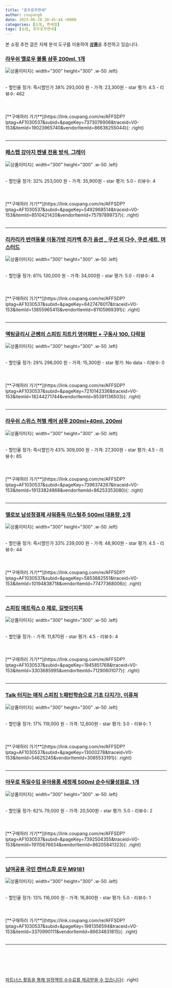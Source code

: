 ```yaml
---
title: "로우로우면세"
author: coupang6
date: 2023-06-28 20:45:44 +0800
categories: [쇼핑, 면세점]
tags: [쇼핑, 로우로우면세]
---
```


본 쇼핑 추천 글은 자체 분석 도구를 이용하여 [**상품**](https://link.coupang.com/a/bao1ui)을 추천하고 있습니다.

### [라우쉬 멜로우 볼륨 샴푸 200ml, 1개](https://link.coupang.com/re/AFFSDP?lptag=AF1030537&subid=&pageKey=7373076906&traceid=V0-153&itemId=19023965740&vendorItemId=86636255044)

![상품이미지](https://thumbnail7.coupangcdn.com/thumbnails/remote/230x230ex/image/vendor_inventory/289c/8e5e0fa054ff1125cdc66f6f4cbf6b1de756ce959ff50024873b17100b79.jpg){: width="300" height="300" .w-50 .left}


<br>
- 할인율 정가: 즉시할인가 38%  293,000   원
- 가격: 23,300원
- star 평가: 4.5
- 리뷰수: 462
<br>
<br>
<br>
<br>
[**구매하러 가기**](https://link.coupang.com/re/AFFSDP?lptag=AF1030537&subid=&pageKey=7373076906&traceid=V0-153&itemId=19023965740&vendorItemId=86636255044){: .right}
<br>
<br>

---

### [페스텝 강아지 켄넬 전용 방석, 그레이](https://link.coupang.com/re/AFFSDP?lptag=AF1030537&subid=&pageKey=5492968514&traceid=V0-153&itemId=8510421420&vendorItemId=75797899737)

![상품이미지](https://thumbnail6.coupangcdn.com/thumbnails/remote/230x230ex/image/retail/images/2021/05/11/16/7/74d8e556-8000-4275-9c7a-2c056d574bb2.jpg){: width="300" height="300" .w-50 .left}


<br>
- 할인율 정가: 32%  253,000   원
- 가격: 35,900원
- star 평가: 5.0
- 리뷰수: 4
<br>
<br>
<br>
<br>
[**구매하러 가기**](https://link.coupang.com/re/AFFSDP?lptag=AF1030537&subid=&pageKey=5492968514&traceid=V0-153&itemId=8510421420&vendorItemId=75797899737){: .right}
<br>
<br>

---

### [리카리카 반려동물 이동가방 리카백 추가 옵션 _ 쿠션 외 다수, 쿠션 세트, 머스터드](https://link.coupang.com/re/AFFSDP?lptag=AF1030537&subid=&pageKey=6427476017&traceid=V0-153&itemId=13855965415&vendorItemId=81105969391)

![상품이미지](https://thumbnail7.coupangcdn.com/thumbnails/remote/230x230ex/image/vendor_inventory/d1e9/f325f3575bf9ba3bc7047808c1e817bd6bed9bfe586b526cb819ccd0c41c.jpg){: width="300" height="300" .w-50 .left}


<br>
- 할인율 정가: 61%  130,000   원
- 가격: 34,000원
- star 평가: 5.0
- 리뷰수: 4
<br>
<br>
<br>
<br>
[**구매하러 가기**](https://link.coupang.com/re/AFFSDP?lptag=AF1030537&subid=&pageKey=6427476017&traceid=V0-153&itemId=13855965415&vendorItemId=81105969391){: .right}
<br>
<br>

---

### [액팅글리시 곤쌤의 스피킹 치트키 영어패턴 + 구동사 100, 다락원](https://link.coupang.com/re/AFFSDP?lptag=AF1030537&subid=&pageKey=7210142336&traceid=V0-153&itemId=18244271744&vendorItemId=85391136503)

![상품이미지](https://thumbnail6.coupangcdn.com/thumbnails/remote/230x230ex/image/rs_quotation_api/uufpdzjh/e7c45aaa8f574fd5bb2ec24a04a50ea9.jpg){: width="300" height="300" .w-50 .left}


<br>
- 할인율 정가: 29%  298,000   원
- 가격: 15,300원
- star 평가: No data
- 리뷰수: 0
<br>
<br>
<br>
<br>
[**구매하러 가기**](https://link.coupang.com/re/AFFSDP?lptag=AF1030537&subid=&pageKey=7210142336&traceid=V0-153&itemId=18244271744&vendorItemId=85391136503){: .right}
<br>
<br>

---

### [라우쉬 스위스 허벌 케어 샴푸 200ml+40ml, 200ml](https://link.coupang.com/re/AFFSDP?lptag=AF1030537&subid=&pageKey=7396374267&traceid=V0-153&itemId=19133824868&vendorItemId=86253353080)

![상품이미지](https://thumbnail9.coupangcdn.com/thumbnails/remote/230x230ex/image/vendor_inventory/95be/8f3871b0ee034b603c1f2a2a5066fb55f44429de2c776e3813574fb7c9ce.jpg){: width="300" height="300" .w-50 .left}


<br>
- 할인율 정가: 즉시할인가 43%  309,000   원
- 가격: 27,300원
- star 평가: 4.5
- 리뷰수: 85
<br>
<br>
<br>
<br>
[**구매하러 가기**](https://link.coupang.com/re/AFFSDP?lptag=AF1030537&subid=&pageKey=7396374267&traceid=V0-153&itemId=19133824868&vendorItemId=86253353080){: .right}
<br>
<br>

---

### [엘로보 남성청결제 샤워중독 미스털추 500ml 대용량, 2개](https://link.coupang.com/re/AFFSDP?lptag=AF1030537&subid=&pageKey=5853882551&traceid=V0-153&itemId=10194838718&vendorItemId=77477368006)

![상품이미지](https://thumbnail10.coupangcdn.com/thumbnails/remote/230x230ex/image/vendor_inventory/6684/52aaa4b0d3c6aaa417fc45b6a8d4551621a4adaeef080729c5db965ceb43.jpg){: width="300" height="300" .w-50 .left}


<br>
- 할인율 정가: 즉시할인가 33%  239,000   원
- 가격: 48,900원
- star 평가: 4.5
- 리뷰수: 44
<br>
<br>
<br>
<br>
[**구매하러 가기**](https://link.coupang.com/re/AFFSDP?lptag=AF1030537&subid=&pageKey=5853882551&traceid=V0-153&itemId=10194838718&vendorItemId=77477368006){: .right}
<br>
<br>

---

### [스피킹 매트릭스 0 제로, 길벗이지톡](https://link.coupang.com/re/AFFSDP?lptag=AF1030537&subid=&pageKey=1945851768&traceid=V0-153&itemId=3303685995&vendorItemId=71290601077)

![상품이미지](https://thumbnail8.coupangcdn.com/thumbnails/remote/230x230ex/image/retail/images/2020/08/03/9/1/2abfa767-24e6-40ac-8480-46398127cd89.jpg){: width="300" height="300" .w-50 .left}


<br>
- 할인율 정가: 
- 가격: 11,870원
- star 평가: 4.5
- 리뷰수: 4
<br>
<br>
<br>
<br>
[**구매하러 가기**](https://link.coupang.com/re/AFFSDP?lptag=AF1030537&subid=&pageKey=1945851768&traceid=V0-153&itemId=3303685995&vendorItemId=71290601077){: .right}
<br>
<br>

---

### [Talk 터지는 매직 스피킹 1:패턴학습으로 기초 다지기!, 이퓨쳐](https://link.coupang.com/re/AFFSDP?lptag=AF1030537&subid=&pageKey=13000278&traceid=V0-153&itemId=54625245&vendorItemId=3085533191)

![상품이미지](https://thumbnail6.coupangcdn.com/thumbnails/remote/230x230ex/image/vendor_inventory/3c69/9831d16e6361dcf2752543080c350181e1ec8341fc8c4ff5807b0aa36116.jpg){: width="300" height="300" .w-50 .left}


<br>
- 할인율 정가: 17%  119,000   원
- 가격: 12,600원
- star 평가: 3.0
- 리뷰수: 1
<br>
<br>
<br>
<br>
[**구매하러 가기**](https://link.coupang.com/re/AFFSDP?lptag=AF1030537&subid=&pageKey=13000278&traceid=V0-153&itemId=54625245&vendorItemId=3085533191){: .right}
<br>
<br>

---

### [아우로 독일수입 유아용품 세정제 500ml 순수식물성원료, 1개](https://link.coupang.com/re/AFFSDP?lptag=AF1030537&subid=&pageKey=7392504355&traceid=V0-153&itemId=19115676634&vendorItemId=86205841323)

![상품이미지](https://thumbnail7.coupangcdn.com/thumbnails/remote/230x230ex/image/vendor_inventory/f34e/b78e38a56d56f61786192dc4d2717e56afe4e20aa12ca518f62882c5313f.jpg){: width="300" height="300" .w-50 .left}


<br>
- 할인율 정가: 62%  79,000   원
- 가격: 20,500원
- star 평가: 5.0
- 리뷰수: 2
<br>
<br>
<br>
<br>
[**구매하러 가기**](https://link.coupang.com/re/AFFSDP?lptag=AF1030537&subid=&pageKey=7392504355&traceid=V0-153&itemId=19115676634&vendorItemId=86205841323){: .right}
<br>
<br>

---

### [남여공용 국민 캔버스화 로우 M9181](https://link.coupang.com/re/AFFSDP?lptag=AF1030537&subid=&pageKey=1981356594&traceid=V0-153&itemId=3370990111&vendorItemId=86634831815)

![상품이미지](https://thumbnail8.coupangcdn.com/thumbnails/remote/230x230ex/image/vendor_inventory/3305/c82c5d844a1f80e5a49f96b3175aeb12aee2438bcd67990f0be0c779acd7.jpg){: width="300" height="300" .w-50 .left}


<br>
- 할인율 정가: 13%  116,000   원
- 가격: 16,800원
- star 평가: 5.0
- 리뷰수: 1
<br>
<br>
<br>
<br>
[**구매하러 가기**](https://link.coupang.com/re/AFFSDP?lptag=AF1030537&subid=&pageKey=1981356594&traceid=V0-153&itemId=3370990111&vendorItemId=86634831815){: .right}
<br>
<br>

---
<br><br><br><br><br> [파트너스 활동을 통해 일정액의 수수료를 제공받을 수 있습니다](https://link.coupang.com/a/bao1ui){: .right}